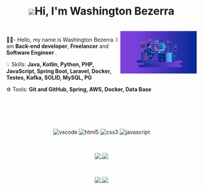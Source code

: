 <h1 align="center"><img src="https://media.giphy.com/media/hvRJCLFzcasrR4ia7z/giphy.gif" width="25px" background-color="rgb(102, 16, 242)">Hi, I'm Washington Bezerra</h1></img>
<br>


<img src="./banner.png" max-width="300px" width="40%" align="right">


<p align="left"> 
 ✌🏽- Hello, my name is Washington Bezerra. I am <strong>Back-end developer</strong>, <strong>Freelancer</strong> and <strong>Software Engineer </strong>.
</p>


<p align="left">
 💡 Skills: <strong>Java, Kotlin, Python, PHP, JavaScript, Spring Boot, Laravel, Docker, Testes, Kafka, SOLID, MySQL, PG</strong>
</p>


<p align="left">
  ⚙️ Tools: <strong>Git and GitHub, Spring, AWS, Docker, Data Base</strong>
</p>


<br>
<br>
<br>
<br>


<p align="center">
   <a>
      <img src="https://cdn.jsdelivr.net/gh/devicons/devicon/icons/vscode/vscode-original.svg" alt="vscode" width="40" height="40"/>
   </a>
   <a>
      <img src="https://cdn.jsdelivr.net/gh/devicons/devicon/icons/html5/html5-plain.svg" alt="html5" width="40" height="40"/>
   </a>
   <a>
      <img src="https://cdn.jsdelivr.net/gh/devicons/devicon/icons/css3/css3-plain.svg" alt="css3" width="40" height="40"/>
   </a>
   <a>
      <img src="https://cdn.jsdelivr.net/gh/devicons/devicon/icons/javascript/javascript-original.svg" alt="javascript" width="40" height="40"/>
   </a>
</p>

<br>

<p align="center">
  <a href="https://github.com/washington-bezerra">
    <img
      align="center"
      height="150em"
      src="https://github-readme-stats.vercel.app/api?username=washington-bezerra&theme=radical"
    />
  </a>
  <a href="https://github.com/washington-bezerra">
    <img
      align="center"
      height="150em"
      src="https://github-readme-stats.vercel.app/api/top-langs/?username=washington-bezerra&hide=html&layout=compact&theme=radical"
    />
  </a>
</p>

<br>

<p align="center">
  <a href="https://instagram.com/_washingtonbezerra">
    <img
      align="center"
      src="https://img.shields.io/badge/-Instagram-6610F2?style=for-the-badge&logo=Instagram&logoColor=FFFFFF&link=https://www.instagram.com/_washingtonluis_"
    />
  </a>
  <a href="https://www.linkedin.com/in/washington-bezerra">
    <img
         align="center"
         src="https://img.shields.io/badge/-linkedin-6610F2?style=for-the-badge&logo=linkedin&logoColor=FFFFFF&link=https://www.linkedin.com/in/washington-bezerra">
  </a>

</p>
